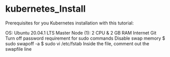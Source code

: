 # kubernetes_Install

Prerequisites for you Kubernetes installation with this tutorial:

  OS: Ubuntu 20.04.1 LTS 
  Master Node (1): 2 CPU & 2 GB RAM
  Internet
  Git
  Turn off password requirement for sudo commands
  Disable swap memory
    $ sudo swapoff -a
    $ sudo vi /etc/fstab
      Inside the file, comment out the swapfile line
    
    
